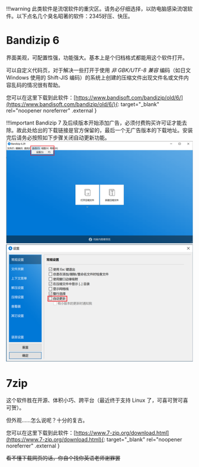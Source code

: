 !!!warning
	此类软件是流氓软件的重灾区。请务必仔细选择，以防电脑感染流氓软件。以下点名几个臭名昭著的软件：2345好压、快压。

# Bandizip 6
界面美观，可配置性强，功能强大。基本上是个归档格式都能用这个软件打开。

可以自定义代码页，对于解决一些打开于使用 *非 GBK/UTF-8 兼容* 编码（如日文 Windows 使用的 Shift-JIS 编码）的系统上创建的压缩文件出现文件名或文件内容乱码的情况很有帮助。

您可以在这里下载到此软件：[https://www.bandisoft.com/bandizip/old/6/](https://www.bandisoft.com/bandizip/old/6/){: target="_blank" rel="noopener noreferrer" .external }

!!!important
	Bandizip 7 及后续版本开始添加广告，必须付费购买许可证才能去除。故此处给出的下载链接是官方保留的，最后一个无广告版本的下载地址。安装完后请务必按照如下步骤关闭自动更新功能。
	![Step 1](./images/disable-bandizip-update-1.png)
	![Step 2](./images/disable-bandizip-update-2.png)

# 7zip
这个软件胜在开源、体积小巧、跨平台（最近终于支持 Linux 了，可喜可贺可喜可贺）。

但外观……怎么说呢？十分的复古。

您可以在这里下载到此软件：[https://www.7-zip.org/download.html](https://www.7-zip.org/download.html){: target="_blank" rel="noopener noreferrer" .external }

~~看不懂下载网页的话，你自个找你英语老师谢罪罢~~
